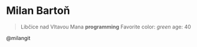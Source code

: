 # Milan Bartoň
>Libčice nad Vltavou
Mana
**programming**
Favorite color: *green*
age: 40

@milangit
